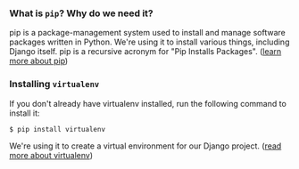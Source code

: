 ### What is `pip`? Why do we need it?

pip is a package-management system used to install and manage software packages written in Python. We're using it to install various things, including Django itself. pip is a recursive acronym for "Pip Installs Packages". ([learn more about pip](https://pip.pypa.io/en/stable/))

### Installing `virtualenv`

If you don't already have virtualenv installed, run the following command to install it:

```bash
$ pip install virtualenv
```

We're using it to create a virtual environment for our Django project. ([read more about virtualenv](https://virtualenv.pypa.io/en/stable/))
